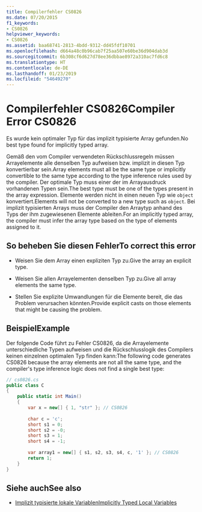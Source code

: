 ```yaml
---
title: Compilerfehler CS0826
ms.date: 07/20/2015
f1_keywords:
- CS0826
helpviewer_keywords:
- CS0826
ms.assetid: baa68741-2813-4bdd-9312-dd45fdf10701
ms.openlocfilehash: d664a48c0b96cab7f25aa507e60be36d904dab3d
ms.sourcegitcommit: 6b308cf6d627d78ee36dbbae8972a310ac7fd6c8
ms.translationtype: HT
ms.contentlocale: de-DE
ms.lasthandoff: 01/23/2019
ms.locfileid: "54649270"
---
```

# <a name="compiler-error-cs0826"></a><span data-ttu-id="c6b2b-102">Compilerfehler CS0826</span><span class="sxs-lookup"><span data-stu-id="c6b2b-102">Compiler Error CS0826</span></span>
<span data-ttu-id="c6b2b-103">Es wurde kein optimaler Typ für das implizit typisierte Array gefunden.</span><span class="sxs-lookup"><span data-stu-id="c6b2b-103">No best type found for implicitly typed array.</span></span>  
  
 <span data-ttu-id="c6b2b-104">Gemäß den vom Compiler verwendeten Rückschlussregeln müssen Arrayelemente alle denselben Typ aufweisen bzw. implizit in diesen Typ konvertierbar sein.</span><span class="sxs-lookup"><span data-stu-id="c6b2b-104">Array elements must all be the same type or implicitly convertible to the same type according to the type inference rules used by the compiler.</span></span> <span data-ttu-id="c6b2b-105">Der optimale Typ muss einer der im Arrayausdruck vorhandenen Typen sein.</span><span class="sxs-lookup"><span data-stu-id="c6b2b-105">The best type must be one of the types present in the array expression.</span></span> <span data-ttu-id="c6b2b-106">Elemente werden nicht in einen neuen Typ wie `object` konvertiert.</span><span class="sxs-lookup"><span data-stu-id="c6b2b-106">Elements will not be converted to a new type such as `object`.</span></span> <span data-ttu-id="c6b2b-107">Bei implizit typisierten Arrays muss der Compiler den Arraytyp anhand des Typs der ihm zugewiesenen Elemente ableiten.</span><span class="sxs-lookup"><span data-stu-id="c6b2b-107">For an implicitly typed array, the compiler must infer the array type based on the type of elements assigned to it.</span></span>  
  
## <a name="to-correct-this-error"></a><span data-ttu-id="c6b2b-108">So beheben Sie diesen Fehler</span><span class="sxs-lookup"><span data-stu-id="c6b2b-108">To correct this error</span></span>  
  
-   <span data-ttu-id="c6b2b-109">Weisen Sie dem Array einen expliziten Typ zu.</span><span class="sxs-lookup"><span data-stu-id="c6b2b-109">Give the array an explicit type.</span></span>  
  
-   <span data-ttu-id="c6b2b-110">Weisen Sie allen Arrayelementen denselben Typ zu.</span><span class="sxs-lookup"><span data-stu-id="c6b2b-110">Give all array elements the same type.</span></span>  
  
-   <span data-ttu-id="c6b2b-111">Stellen Sie explizite Umwandlungen für die Elemente bereit, die das Problem verursachen könnten.</span><span class="sxs-lookup"><span data-stu-id="c6b2b-111">Provide explicit casts on those elements that might be causing the problem.</span></span>  
  
## <a name="example"></a><span data-ttu-id="c6b2b-112">Beispiel</span><span class="sxs-lookup"><span data-stu-id="c6b2b-112">Example</span></span>  
 <span data-ttu-id="c6b2b-113">Der folgende Code führt zu Fehler CS0826, da die Arrayelemente unterschiedliche Typen aufweisen und die Rückschlusslogik des Compilers keinen einzelnen optimalen Typ finden kann:</span><span class="sxs-lookup"><span data-stu-id="c6b2b-113">The following code generates CS0826 because the array elements are not all the same type, and the compiler's type inference logic does not find a single best type:</span></span>  
  
```csharp  
// cs0826.cs  
public class C  
{  
    public static int Main()  
    {  
        var x = new[] { 1, "str" }; // CS0826  
  
        char c = 'c';  
        short s1 = 0;  
        short s2 = -0;  
        short s3 = 1;  
        short s4 = -1;  
  
        var array1 = new[] { s1, s2, s3, s4, c, '1' }; // CS0826  
        return 1;  
    }  
}  
```  
  
## <a name="see-also"></a><span data-ttu-id="c6b2b-114">Siehe auch</span><span class="sxs-lookup"><span data-stu-id="c6b2b-114">See also</span></span>

- [<span data-ttu-id="c6b2b-115">Implizit typisierte lokale Variablen</span><span class="sxs-lookup"><span data-stu-id="c6b2b-115">Implicitly Typed Local Variables</span></span>](../../../csharp/programming-guide/classes-and-structs/implicitly-typed-local-variables.md)
